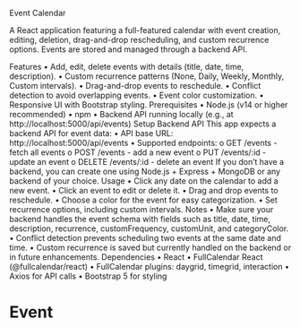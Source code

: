 Event Calendar

A React application featuring a full-featured calendar with event creation, editing, deletion, drag-and-drop rescheduling, and custom recurrence options. Events are stored and managed through a backend API.

Features
•	Add, edit, delete events with details (title, date, time, description).
•	Custom recurrence patterns (None, Daily, Weekly, Monthly, Custom intervals).
•	Drag-and-drop events to reschedule.
•	Conflict detection to avoid overlapping events.
•	Event color customization.
•	Responsive UI with Bootstrap styling.
Prerequisites
•	Node.js (v14 or higher recommended)
•	npm
•	Backend API running locally (e.g., at http://localhost:5000/api/events)
Setup Backend API
This app expects a backend API for event data:
•	API base URL: http://localhost:5000/api/events
•	Supported endpoints:
o	GET /events - fetch all events
o	POST /events - add a new event
o	PUT /events/:id - update an event
o	DELETE /events/:id - delete an event
If you don’t have a backend, you can create one using Node.js + Express + MongoDB or any backend of your choice.
Usage
•	Click any date on the calendar to add a new event.
•	Click an event to edit or delete it.
•	Drag and drop events to reschedule.
•	Choose a color for the event for easy categorization.
•	Set recurrence options, including custom intervals.
Notes
•	Make sure your backend handles the event schema with fields such as title, date, time, description, recurrence, customFrequency, customUnit, and categoryColor.
•	Conflict detection prevents scheduling two events at the same date and time.
•	Custom recurrence is saved but currently handled on the backend or in future enhancements.
Dependencies
•	React
•	FullCalendar React (@fullcalendar/react)
•	FullCalendar plugins: daygrid, timegrid, interaction
•	Axios for API calls
•	Bootstrap 5 for styling


# Event
